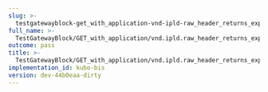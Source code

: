 ```yaml
---
slug: >-
  testgatewayblock-get_with_application-vnd-ipld-raw_header_returns_expected_response_headers-header_content-type
full_name: >-
  TestGatewayBlock/GET_with_application/vnd.ipld.raw_header_returns_expected_response_headers/Header_Content-Type
outcome: pass
title: >-
  TestGatewayBlock/GET_with_application/vnd.ipld.raw_header_returns_expected_response_headers/Header_Content-Type
implementation_id: kubo-bis
version: dev-44b0eaa-dirty
---
```


